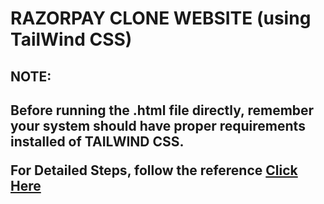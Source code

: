 # RAZORPAY CLONE WEBSITE (using TailWind CSS)
<h2>NOTE: <h2> Before running the .html file directly, remember your system should have proper requirements installed of TAILWIND CSS.

For Detailed Steps, follow the reference <a href="https://tailwindcss.com/docs/installation/using-postcss">Click Here</a>
